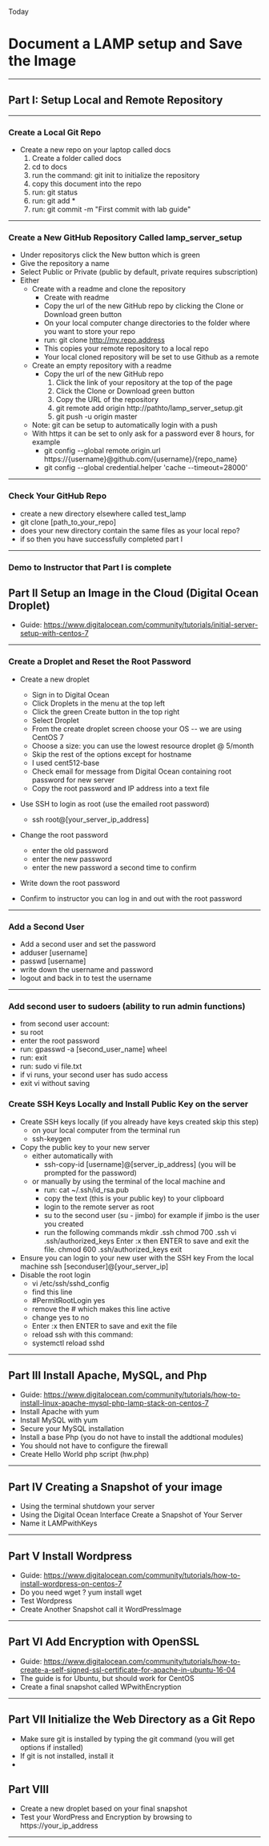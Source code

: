 Today
# Document a LAMP setup and Save the Image
---

## Part I: Setup Local and Remote Repository
---

### Create a Local Git Repo
- Create a new repo on your laptop called docs
	1. Create a folder called docs
	2. cd to docs
	3. run the command: git init to initialize the repository
	4. copy this document into the repo
	5. run: git status
	6. run: git add *
	7. run: git commit -m "First commit with lab guide"
--- 

### Create a New GitHub Repository Called lamp_server_setup
- Under repositorys click the New button which is green
- Give the repository a name
- Select Public or Private (public by default, private requires subscription)
- Either
	- Create with a readme and clone the repository
		- Create with readme
		- Copy the url of the new GitHub repo by clicking the Clone or Download green button
		- On your local computer change directories to the folder where you want to store your repo
		- run: git clone <http://my.repo.address>
		- This copies your remote repository to a local repo
		- Your local cloned repository will be set to use Github as a remote
	- Create an empty repository with a readme
		 - Copy the url of the new GitHub repo
			1. Click the link of your repository at the top of the page
			2. Click the Clone or Download green button
			3. Copy the URL of the repository  
			4. git remote add origin http://pathto/lamp_server_setup.git
			5. git push -u origin master
	- Note: git can be setup to automatically login with a push
	- With https it can be set to only ask for a password ever 8 hours, for example
		- git config --global remote.origin.url https://{username}@github.com/{username}/{repo_name}
	    - git config --global credential.helper 'cache --timeout=28000'
---

### Check Your GitHub Repo
- create a new directory elsewhere called test_lamp
- git clone [path_to_your_repo]
- does your new directory contain the same files as your local repo?
- if so then you have successfully completed part I
---

### Demo to Instructor that Part I is complete

## Part II Setup an Image in the Cloud (Digital Ocean Droplet)
- Guide: https://www.digitalocean.com/community/tutorials/initial-server-setup-with-centos-7
---

### Create a Droplet and Reset the Root Password
- Create a new droplet
	- Sign in to Digital Ocean
	- Click Droplets in the menu at the top left
	- Click the green Create button in the top right
	- Select Droplet
	- From the create droplet screen choose your OS -- we are using CentOS 7
	- Choose a size: you can use the lowest resource droplet @ 5/month
	- Skip the rest of the options except for hostname
	- I used cent512-base
	- Check email for message from Digital Ocean containing root password for new server
	- Copy the root password and IP address into a text file
	
	
- Use SSH to login as root (use the emailed root password)
	- ssh root@[your_server_ip_address]
- Change the root password
	- enter the old password
	- enter the new password
	- enter the new password a second time to confirm
- Write down the root password
- Confirm to instructor you can log in and out with the root password
---

### Add a Second User
- Add a second user and set the password 
- adduser [username] 
- passwd [username]
- write down the username and password
- logout and back in to test the username
---

### Add second user to sudoers (ability to run admin functions)
- from second user account:
- su root
- enter the root password
- run: gpasswd -a [second_user_name] wheel
- run: exit
- run: sudo vi file.txt
- if vi runs, your second user has sudo access
- exit vi without saving

### Create SSH Keys Locally and Install Public Key on the server
- Create SSH keys locally (if you already have keys created skip this step)
    - on your local computer from the terminal run
    - ssh-keygen
- Copy the public key to your new server
	- either automatically with 
		- ssh-copy-id [username]@[server_ip_address] (you will be prompted for the password)
	- or manually by using the terminal of the local machine and
		- run: cat ~/.ssh/id_rsa.pub
		- copy the text (this is your public key) to your clipboard
		- login to the remote server as root
		- su to the second user (su - jimbo) for example if jimbo is the user you created 
		- run the following commands
			    mkdir .ssh
				chmod 700 .ssh
				vi .ssh/authorized_keys
				Enter :x then ENTER to save and exit the file.
				chmod 600 .ssh/authorized_keys
				exit
- Ensure you can login to your new user with the SSH key
	From the local machine ssh [seconduser]@[your_server_ip]
- Disable the root login
	- vi /etc/ssh/sshd_config
	- find this line
	- #PermitRootLogin yes
	- remove the # which makes this line active
	- change yes to no
	- Enter :x then ENTER to save and exit the file
	- reload ssh with this command:
	- systemctl reload sshd
---

## Part III Install Apache, MySQL, and Php
- Guide: https://www.digitalocean.com/community/tutorials/how-to-install-linux-apache-mysql-php-lamp-stack-on-centos-7
- Install Apache with yum
- Install MySQL with yum
- Secure your MySQL installation
- Install a base Php (you do not have to install the addtional modules)
- You should not have to configure the firewall
- Create Hello World php script (hw.php)
---

## Part IV Creating a Snapshot of your image
- Using the terminal shutdown your server
- Using the Digital Ocean Interface Create a Snapshot of Your Server
- Name it LAMPwithKeys
---

## Part V Install Wordpress
- Guide: https://www.digitalocean.com/community/tutorials/how-to-install-wordpress-on-centos-7
- Do you need wget ? yum install wget
- Test Wordpress
- Create Another Snapshot call it WordPressImage
---

## Part VI Add Encryption with OpenSSL
- Guide: https://www.digitalocean.com/community/tutorials/how-to-create-a-self-signed-ssl-certificate-for-apache-in-ubuntu-16-04
- The guide is for Ubuntu, but should work for CentOS
- Create a final snapshot called WPwithEncryption
---

## Part VII Initialize the Web Directory as a Git Repo
- Make sure git is installed by typing the git command (you will get options if installed)
- If git is not installed, install it
- 

## Part VIII
- Create a new droplet based on your final snapshot 
- Test your WordPress and Encryption by browsing to https://your_ip_address
---





